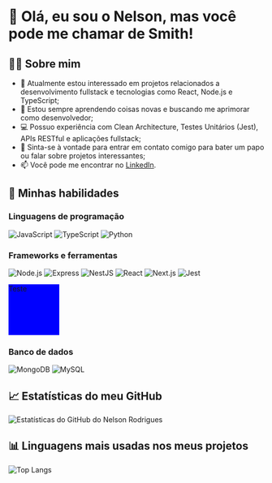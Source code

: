# 👋 Olá, eu sou o Nelson, mas você pode me chamar de Smith!

## 👨‍💻 Sobre mim

- 👀 Atualmente estou interessado em projetos relacionados a desenvolvimento fullstack e tecnologias como React, Node.js e TypeScript;
- 🌱 Estou sempre aprendendo coisas novas e buscando me aprimorar como desenvolvedor;
- 💻 Possuo experiência com Clean Architecture, Testes Unitários (Jest), APIs RESTful e aplicações fullstack;
- 💬 Sinta-se à vontade para entrar em contato comigo para bater um papo ou falar sobre projetos interessantes;
- 📫 Você pode me encontrar no [LinkedIn](https://www.linkedin.com/in/nelson-rodrigues-smith/).

## 🚀 Minhas habilidades

### Linguagens de programação

![JavaScript](https://img.shields.io/badge/JavaScript-F7DF1E?style=flat-square&logo=javascript&logoColor=black)
![TypeScript](https://img.shields.io/badge/TypeScript-3178C6?style=flat-square&logo=typescript&logoColor=white)
![Python](https://img.shields.io/badge/Python-3776AB?style=flat-square&logo=python&logoColor=white)

### Frameworks e ferramentas

![Node.js](https://img.shields.io/badge/Node.js-339933?style=flat-square&logo=node.js&logoColor=white)
![Express](https://img.shields.io/badge/Express-000000?style=flat-square&logo=express&logoColor=white)
![NestJS](https://img.shields.io/badge/NestJS-E0234E?style=flat-square&logo=nestjs&logoColor=white)
![React](https://img.shields.io/badge/React-61DAFB?style=flat-square&logo=react&logoColor=black)
![Next.js](https://img.shields.io/badge/Next.js-000000?style=flat-square&logo=next.js&logoColor=white)
![Jest](https://img.shields.io/badge/Jest-C21325?style=flat-square&logo=jest&logoColor=white)

<div style="background-color: blue; width: 100px; height: 100px">Teste</div>

### Banco de dados

![MongoDB](https://img.shields.io/badge/MongoDB-47A248?style=flat-square&logo=mongodb&logoColor=white)
![MySQL](https://img.shields.io/badge/MySQL-4479A1?style=flat-square&logo=mysql&logoColor=white)

## 📈 Estatísticas do meu GitHub

![Estatísticas do GitHub do Nelson Rodrigues](https://github-readme-stats.vercel.app/api?username=jhonsmith0&show_icons=true&theme=radical)

## 📊 Linguagens mais usadas nos meus projetos

![Top Langs](https://github-readme-stats.vercel.app/api/top-langs/?username=jhonsmith0&theme=radical&layout=compact)
